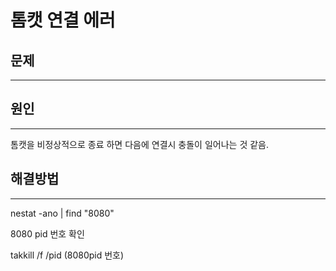 # 톰캣 연결 에러



## 문제

---



## 원인

---

톰캣을 비정상적으로 종료 하면 다음에 연결시 충돌이 일어나는 것 같음.



## 해결방법

---

nestat -ano | find "8080"

8080 pid 번호 확인

takkill /f /pid (8080pid 번호)

